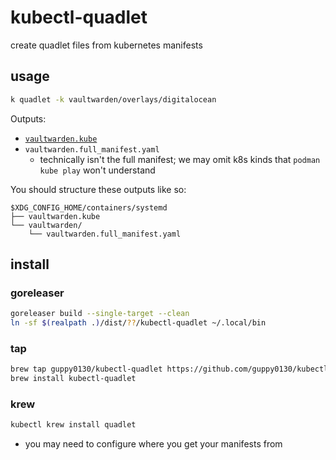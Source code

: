 # kubectl-quadlet

create quadlet files from kubernetes manifests

## usage

```sh
k quadlet -k vaultwarden/overlays/digitalocean
```

Outputs:

* [`vaultwarden.kube`](https://docs.podman.io/en/latest/markdown/podman-systemd.unit.5.html#kube-units-kube)
* `vaultwarden.full_manifest.yaml`
  * technically isn't the full manifest; we may omit k8s kinds that `podman kube play` won't understand

You should structure these outputs like so:

```text
$XDG_CONFIG_HOME/containers/systemd
├── vaultwarden.kube
└── vaultwarden/
    └── vaultwarden.full_manifest.yaml
```

## install

### goreleaser

```sh
goreleaser build --single-target --clean
ln -sf $(realpath .)/dist/??/kubectl-quadlet ~/.local/bin
```

### tap

```sh
brew tap guppy0130/kubectl-quadlet https://github.com/guppy0130/kubectl-quadlet
brew install kubectl-quadlet
```

### krew

```sh
kubectl krew install quadlet
```

* you may need to configure where you get your manifests from
